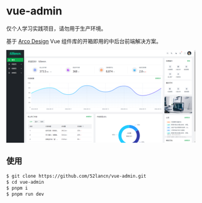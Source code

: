 # vue-admin

仅个人学习实践项目，请勿用于生产环境。

基于 [Arco Design](https://arco.design/) Vue 组件库的开箱即用的中后台前端解决方案。

![首页](public/home.png)


## 使用

```shell
$ git clone https://github.com/52lancn/vue-admin.git
$ cd vue-admin
$ pnpm i
$ pnpm run dev
```
